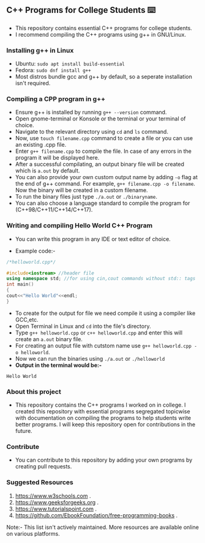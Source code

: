 ## C++ Programs for College Students ⌨️

- This repository contains essential C++ programs for college students. 
- I recommend compiling the C++ programs using g++ in GNU/Linux.

### Installing g++ in Linux

- Ubuntu: `sudo apt install build-essential`
- Fedora: `sudo dnf install g++`
- Most distros bundle gcc and g++ by default, so a seperate installation isn't required. 

### Compiling a CPP program in g++

- Ensure g++ is installed by running `g++ --version` command.
- Open gnome-terminal or Konsole or the terminal or your terminal of choice.
- Navigate to the relevant directory using `cd` and `ls` command.
- Now, use `touch filename.cpp` command to create a file or you can use an existing .cpp file.
- Enter `g++ filename.cpp` to compile the file. In case of any errors in the program it will be displayed here. 
- After a successful compilating, an output binary file will be created which is `a.out` by default. 
- You can also provide your own custom output name by adding `-o` flag at the end of g++ command. For example, `g++ filename.cpp -o filename`. Now the binary will be created in a custom filename.
- To run the binary files just type `./a.out` or `./binaryname`. 
- You can also choose a language standard to compile the program for (C++98/C++11/C++14/C++17).

### Writing and compiling Hello World C++ Program

- You can write this program in any IDE or text editor of choice. 

- Example code:-
```c++
/*helloworld.cpp*/

#include<iostream> //header file
using namespace std; //for using cin,cout commands without std:: tags
int main()
{
cout<<"Hello World"<<endl; 
}
```

- To create for the output for file we need compile it using a compiler like GCC,etc.
- Open Terminal in Linux and `cd` into the file's directory.
- Type `g++ helloworld.cpp` or `c++ helloworld.cpp` and enter this will create an `a.out` binary file. 
- For creating an output file with cutstom name use `g++ helloworld.cpp -o helloworld`.
- Now we can run the binaries using `./a.out` or `./helloworld`
- **Output in the terminal would be:-**
```
Hello World
```

### About this project

- This repository contains the C++ programs I worked on in college. I created this repository with essential programs segregated topicwise with documentation on compiling the programs to help students write better programs. I will keep this repository open for contributions in the future.

### Contribute 

- You can contribute to this repository by adding your own programs by creating pull requests. 

### Suggested Resources

1. <https://www.w3schools.com> .
2. <https://www.geeksforgeeks.org> .
3. <https://www.tutorialspoint.com> .
4. <https://github.com/EbookFoundation/free-programming-books> .

Note:- This list isn't actively maintained. More resources are available online on various platforms. 
